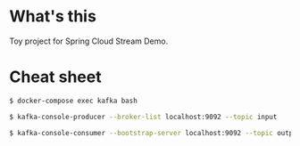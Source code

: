 # What's this

Toy project for Spring Cloud Stream Demo.


# Cheat sheet

```bash
$ docker-compose exec kafka bash

$ kafka-console-producer --broker-list localhost:9092 --topic input

$ kafka-console-consumer --bootstrap-server localhost:9092 --topic output --from-beginning

```